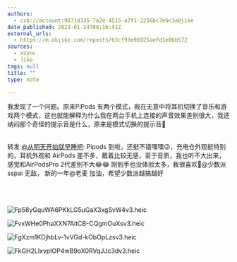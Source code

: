 ```yaml
---
authors:
  - csb://account:9871d335-7a2e-4515-a7f1-2256bc7ebc3a@jike
date_published: 2023-01-24T08:16:41Z
external_urls:
  - https://m.okjike.com/reposts/63cf93e96925aefd1e06b572
sources:
  - xSync
  - Jike
tags: null
title: ""
type: note

---
```


我发现了一个问题。原来PiPods 有两个模式，我在无意中将耳机切换了音乐和游戏两个模式，这也就能解释为什么我在两台手机上连接的声音效果差别很大，我还纳闷那个奇怪的提示音是什么，原来是模式切换的提示音🙈<br><br><div class="rsshub-quote">转发 <a href="https://m.okjike.com/users/9871d335-7a2e-4515-a7f1-2256bc7ebc3a" target="_blank">@从明天开始就早睡吧</a>: Pipods 到啦，还挺不错嘿嘿😜，充电仓外观挺特别的，耳机外观和 AirPods 差不多，戴着比较无感，至于音质，我也听不大出来，感觉和AirPodsPro 2代差别不大😂😂 刚到手也没体验太多，我很喜欢🙈@少数派sspai 无敌， 新的一年@老麦 加油，希望少数派越搞越好<br><br><br><br></div>

![Fp58yGquWA6PKkLG5uGaX3xgSvW4v3.heic](./attachments/bafkreig3js2xxkh3zrqvidzmh5a2xbrxqpqwsstvx3vqo6npx6v2rirxuu)

![FvxWHe0PhaXXN7AitCB-CQgmOuXsv3.heic](./attachments/bafkreigf3r3wawsla3uoz4oatnmcqw4xnoptevdcjcqzybmhjkn6rouhwq)

![FgXzm1KDjhbLv-1vVGd-kObOpLzsv3.heic](./attachments/bafkreianal2ezj22zd2x2dlqn5iwwmfhln7rfsjdmd72ur2azs5bnfb3zu)

![FkGH2LIxvpIOP4wB9oX0RVqJJc3dv3.heic](./attachments/bafkreihxxeik2hsbyx7bezonrhsf5iqrjhvrwiph33civiopl2eny32g6u)